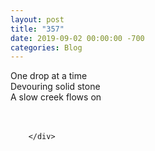 ```yaml
---
layout: post
title: "357"
date: 2019-09-02 00:00:00 -700
categories: Blog
---
```


<div class="blog-content">
				<div class="paragraph"><span><span>One drop at a time</span></span><br><span></span><span><span>Devouring solid stone</span></span><br><span></span><span><span>A slow creek flows on</span></span><br><span></span><br>&#8203;</div>

		</div>
        